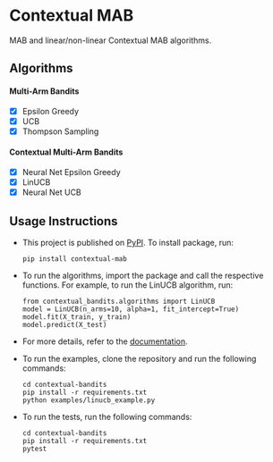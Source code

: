 # Contextual MAB
MAB and linear/non-linear Contextual MAB algorithms.

## Algorithms

#### Multi-Arm Bandits
* [x] Epsilon Greedy
* [x] UCB
* [x] Thompson Sampling

#### Contextual Multi-Arm Bandits
* [x] Neural Net Epsilon Greedy
* [x] LinUCB
* [x] Neural Net UCB

## Usage Instructions
* This project is published on [PyPI](https://pypi.org/project/contextual-mab/). To install package, run:

  ```
  pip install contextual-mab
  ```
* To run the algorithms, import the package and call the respective functions. For example, to run the LinUCB algorithm, run:

  ```
  from contextual_bandits.algorithms import LinUCB
  model = LinUCB(n_arms=10, alpha=1, fit_intercept=True)
  model.fit(X_train, y_train)
  model.predict(X_test)
  ```
* For more details, refer to the [documentation](https://contextual-bandits.readthedocs.io/en/latest/).
* To run the examples, clone the repository and run the following commands:

  ```
  cd contextual-bandits
  pip install -r requirements.txt
  python examples/linucb_example.py
  ```
* To run the tests, run the following commands:

  ```
  cd contextual-bandits
  pip install -r requirements.txt
  pytest
  ```
  